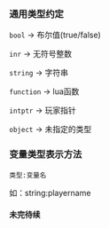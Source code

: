 ### 通用类型约定

```bool``` -> 布尔值(true/false)

```inr``` -> 无符号整数

```string``` -> 字符串

```function``` -> lua函数

```intptr``` -> 玩家指针

```object``` -> 未指定的类型

### 变量类型表示方法

```类型:变量名```

如：string:playername

#### 未完待续
